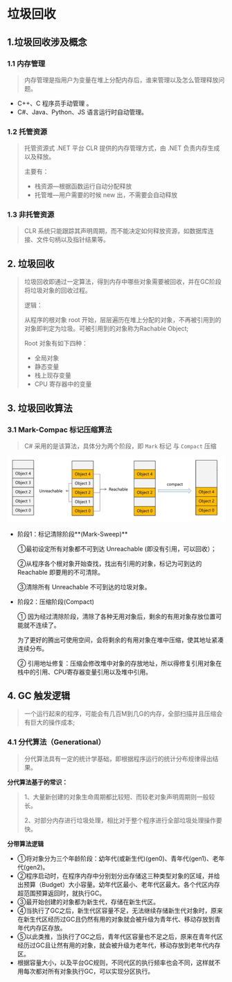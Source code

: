 # 垃圾回收

## 1.垃圾回收涉及概念

### 1.1 内存管理

> 内存管理是指用户为变量在堆上分配内存后，谁来管理以及怎么管理释放问题。

* C++、C 程序员手动管理  。
* C#、Java、Python、JS 语言运行时自动管理。

### 1.2 托管资源

> 托管资源式 .NET 平台 CLR 提供的内存管理方式，由 .NET 负责内存生成以及释放。
>
> 主要有：
>
> * 栈资源—根据函数运行自动分配释放
> * 托管堆—用户需要的时候 new 出，不需要会自动释放

### 1.3 非托管资源

> CLR 系统只能跟踪其声明周期，而不能决定如何释放资源，如数据库连接、文件句柄以及指针结果等。

## 2. 垃圾回收

> 垃圾回收即通过一定算法，得到内存中哪些对象需要被回收，并在GC阶段将垃圾对象的回收过程。
>
> 逻辑：
>
> 从程序的根对象 root 开始，层层遍历在堆上分配的对象，不再被引用到的对象即判定为垃圾。可被引用到的对象称为Rachable Object;
>
> Root 对象有如下四种：
>
> * 全局对象
> * 静态变量
> * 栈上现存变量
> * CPU 寄存器中的变量

## 3. 垃圾回收算法

### 3.1 Mark-Compac 标记压缩算法

> C# 采用的是该算法，具体分为两个阶段，即 `Mark` 标记 与 `Compact` 压缩

![垃圾回收机制](./assets/垃圾回收机制.png)

* 阶段1：标记清除阶段**(Mark-Sweep)**

    ①最初设定所有对象都不可到达 Unreachable (即没有引用，可以回收）；

    ②从程序各个根对象开始查找，找出有引用的对象，标记为可到达的 Reachable 即要用的不可清除。

    ③清除所有 Unreachable 不可到达的垃圾对象。

* 阶段2：压缩阶段(Compact)

    ① 因为经过清除阶段，清除了各种无用对象后，剩余的有用对象存放位置可能就不连续了。

    为了更好的腾出可使用空间，会将剩余的有用对象在堆中压缩，使其地址紧凑连续分布。

    ② 引用地址修复：压缩会修改堆中对象的存放地址，所以得修复引用对象在栈中的引用、CPU寄存器变量引用以及堆中引用。

## 4. GC 触发逻辑

> 一个运行起来的程序，可能会有几百M到几G的内存，全部扫描并且压缩会有巨大的操作成本;

### 4.1 分代算法（Generational）

> 分代算法具有一定的统计学基础，即根据程序运行的统计分布规律得出结果。

**分代算法基于的常识：**

> 1、大量新创建的对象生命周期都比较短、而较老对象声明周期则一般较长。
>
> 2、对部分内存进行垃圾处理，相比对于整个程序进行全部垃圾处理操作要快。

**分带算法逻辑**

* ①将对象分为三个年龄阶段：幼年代(或新生代)(gen0)、青年代(gen1)、老年代(gen2)。
* ②程序启动时，在程序内存中分别划分出存储这三种类型对象的区域，并给出预算（Budget）大小容量。幼年代区最小、老年代区最大。各个代区内存超范围预算返回时，就执行GC。
* ③最开始创建的对象都为新生代，存储在新生代区。
* ④当执行了GC之后，新生代区容量不足，无法继续存储新生代对象时，原来在新生代区经历过GC且仍然有用的对象就会被升级为青年代、移动存放到青年代内存区存放。
* ⑤以此类推，当执行了GC之后，青年代区容量也不足之后，原来在青年代区经历过GC且让然有用的对象，就会被升级为老年代，移动存放到老年代内存区。
* 根据容量大小，以及平台GC规则，不同代区的执行频率也会不同，这样就不用每次都对所有对象执行GC，可以实现分区执行。